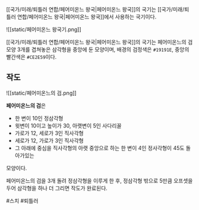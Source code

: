 [[국가/미래/퇴틀러 연합/페어미온느 왕국|페어미온느 왕국]]의 국기는 [[국가/미래/퇴틀러 연합/페어미온느 왕국|페어미온느 왕국]]에서 사용하는 국기이다.

![[static/페어미온느 왕국기.png]]

[[국가/미래/퇴틀러 연합/페어미온느 왕국|페어미온느 왕국]]의 국기는 페어미온느의 검 모양 3개를 겹쳐놓은 삼각형을 중앙에 둔 모양이며, 배경의 검정색은 `#19191E`, 중앙의 빨간색은 `#CE2E59`이다.

## 작도
![[static/페어미온느의 검.png]]

**페어미온느의 검**은
- 한 변이 10인 정삼각형
- 윗변이 10이고 높이가 30, 아랫변이 5인 사다리꼴
- 가로가 12, 세로가 3인 직사각형
- 세로가 12, 가로가 3인 직사각형
- 그 아래에 중심을 직사각형의 아랫 중앙으로 하는 한 변이 4인 정사각형이 45도 돌아가있는

모양이다.

페어미온느의 검을 3개 돌려 정삼각형을 이루게 한 후, 정삼각형 밖으로 5만큼 오프셋을 두어 삼각형을 하나 더 그리면 작도가 완료된다.

#스치 #퇴틀러 